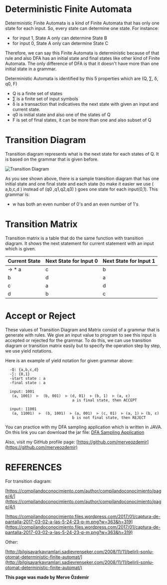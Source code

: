 ﻿# Deterministic Finite Automata


  Deterministic Finite Automata is a kind of Finite Automata that has only one state for each input. So, every state can determine one state. For instance: 
  - for input 1, State A only can determine State B
  - for input 0, State A only can determine State C

  Therefore, we can say this Finite Automata is deterministic because of that rule and also DFA has an initial state and final states like other kind of Finite Automata. The only difference of DFA is that it doesn't have more than one initial state in a grammar. 

  Deterministic Automata is identified by this 5 properties which are (Q, ∑, δ, q0, F)
  - Q  is a finite set of states 
  - ∑ is a finite set of input symbols
  - δ is a transaction that indicatives the next state with given an input and current state. 
  - q0 is initial state and also one of the states of Q
  - F is set of final states, it can be more than one and also subset of Q 
  
# Transition Diagram

  Transition diagram represents what is the next state for each states of Q. It is based on the grammar that is given before.   

 ![Transition Diagram](https://compilandoconocimiento.files.wordpress.com/2017/01/captura-de-pantalla-2017-03-02-a-las-5-24-23-p-m.png?w=363&h=319)
 
 As you see shown above, there is a sample transition diagram that has one initial state and one final state and each state (to make it easier we use ( a,b,c,d ) instead of  (q0 ,q1,q2,q3) ) goes one state for each input(0,1). This grammar is:
  - w has both an even number of 0's and an even number of 1's

# Transition Matrix

Transition matrix is a table that do the same function with transition diagram. It shows the next statement for current statement with an input which is given.



|  Current State  |  Next State for Input 0   |  Next State for Input 1  |
| ------ | ------ | ------ |
|-> * a | c  | b |
|   b | d  | a |
|   c | a  | d |
|  d | b  | c |




# Accept or Reject 

These values of Transition Diagram and Matrix consist of a grammar that is generate with rules. We give an input value to program to see this input is accepted or rejected for the grammar. 
To do this, we can use transition diagram or transition matrix easily but to specify the operation step by step, we use yield notations.

Here is an example of yield notation for given grammar above:
 
      -Q: {a,b,c,d}
      -∑: {0,1}
      -start state : a
      -final state : a
  
      input: 1001
       (a, 1001)  ⊢  (b, 001)  ⊢ (d, 01)  ⊢ (b, 1)  ⊢ (a, ε) 
                                  a is final state, then ACCEPT

      input: 11001
       (a, 11001)  ⊢  (b, 1001)  ⊢ (a, 001)  ⊢ (c, 01)  ⊢ (a, 1) ⊢ (b, ε) 
                                  b is not final state, then REJECT


You can practice with my DFA sampling application which is written in JAVA. On this link you can download the jar file:  [DFA Sampling Application](https://merveozdemir.github.io/Automata/fa/Merveozdemir_dfa.jar)

Also, visit my GitHub profile page:  [https://github.com/merveozdemir](https://github.com/merveozdemir)


# REFERENCES

For transition diagram:

[https://compilandoconocimiento.com/author/compilandoconocimiento/page/4/](https://compilandoconocimiento.com/author/compilandoconocimiento/page/4/)

[https://compilandoconocimiento.files.wordpress.com/2017/01/captura-de-pantalla-2017-03-02-a-las-5-24-23-p-m.png?w=363&h=319](https://compilandoconocimiento.files.wordpress.com/2017/01/captura-de-pantalla-2017-03-02-a-las-5-24-23-p-m.png?w=363&h=319)


Other:

[http://bilgisayarkavramlari.sadievrenseker.com/2008/11/11/belirli-sonlu-otomat-deterministic-finite-automat/](http://bilgisayarkavramlari.sadievrenseker.com/2008/11/11/belirli-sonlu-otomat-deterministic-finite-automat/)



**This page was made by Merve Özdemir**

